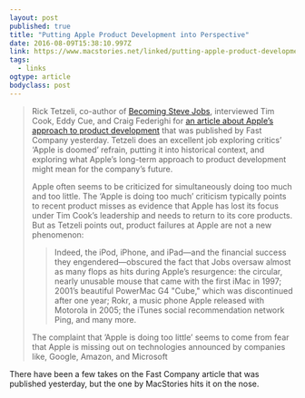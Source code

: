 ```yaml
---
layout: post 
published: true 
title: "Putting Apple Product Development into Perspective" 
date: 2016-08-09T15:38:10.997Z 
link: https://www.macstories.net/linked/putting-apple-product-development-into-perspective/ 
tags:
  - links
ogtype: article 
bodyclass: post 
---
```


> Rick Tetzeli, co-author of [Becoming Steve Jobs](https://geo.itunes.apple.com/us/book/becoming-steve-jobs/id936502684?mt=11&at=11lbfL&ct=linked), interviewed Tim Cook, Eddy Cue, and Craig Federighi for [an article about Apple’s approach to product development](http://www.fastcompany.com/3062090/tim-cooks-apple/playing-the-long-game-inside-tim-cooks-apple) that was published by Fast Company yesterday. Tetzeli does an excellent job exploring critics’ ‘Apple is doomed’ refrain, putting it into historical context, and exploring what Apple’s long-term approach to product development might mean for the company’s future.
> 
> Apple often seems to be criticized for simultaneously doing too much and too little. The ‘Apple is doing too much’ criticism typically points to recent product misses as evidence that Apple has lost its focus under Tim Cook’s leadership and needs to return to its core products. But as Tetzeli points out, product failures at Apple are not a new phenomenon:
> 
> > Indeed, the iPod, iPhone, and iPad—and the financial success they engendered—obscured the fact that Jobs oversaw almost as many flops as hits during Apple’s resurgence: the circular, nearly unusable mouse that came with the first iMac in 1997; 2001’s beautiful PowerMac G4 "Cube," which was discontinued after one year; Rokr, a music phone Apple released with Motorola in 2005; the iTunes social recommendation network Ping, and many more.
> 
> The complaint that ’Apple is doing too little’ seems to come from fear that Apple is missing out on technologies announced by companies like, Google, Amazon, and Microsoft

There have been a few takes on the Fast Company article that was published yesterday, but the one by MacStories hits it on the nose.